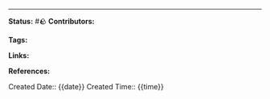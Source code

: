  
---
**Status:**
#🪨
**Contributors:**

**Tags:**

**Links:**

**References:**

Created Date:: {{date}}
Created Time:: {{time}}